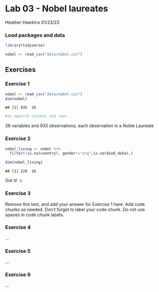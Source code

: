 Lab 03 - Nobel laureates
================
Heather Hawkins
01/23/23

### Load packages and data

``` r
library(tidyverse) 
```

``` r
nobel <- read_csv("data/nobel.csv")
```

## Exercises

### Exercise 1

``` r
nobel <- read_csv("data/nobel.csv")
dim(nobel)
```

    ## [1] 935  26

``` r
#to specify columns and rows
```

26 variables and 935 observations, each observation is a Noble Laureate

### Exercise 2

``` r
nobel_living <- nobel %>%
  filter(!is.na(country), gender!="org",is.na(died_date),)

dim(nobel_living)
```

    ## [1] 228  26

Got it! ☺️

### Exercise 3

Remove this text, and add your answer for Exercise 1 here. Add code
chunks as needed. Don’t forget to label your code chunk. Do not use
spaces in code chunk labels.

### Exercise 4

…

### Exercise 5

…

### Exercise 6

…

